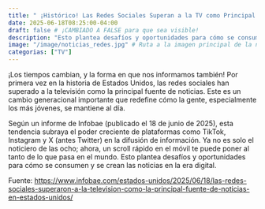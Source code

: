 ```yaml
---
title: " ¡Histórico! Las Redes Sociales Superan a la TV como Principal Fuente de Noticias en EE. UU."
date: 2025-06-18T08:25:00-04:00
draft: false # ¡CAMBIADO A FALSE para que sea visible!
description: "Esto plantea desafíos y oportunidades para cómo se consumen y se crean las noticias en la era digital."
image: "/image/noticias_redes.jpg" # Ruta a la imagen principal de la noticia
categorias: ["TV"] 
---
```


¡Los tiempos cambian, y la forma en que nos informamos también! Por primera vez en la historia de Estados Unidos, las redes sociales han superado a la televisión como la principal fuente de noticias. Este es un cambio generacional importante que redefine cómo la gente, especialmente los más jóvenes, se mantiene al día.

Según un informe de Infobae (publicado el 18 de junio de 2025), esta tendencia subraya el poder creciente de plataformas como TikTok, Instagram y X (antes Twitter) en la difusión de información. Ya no es solo el noticiero de las ocho; ahora, un scroll rápido en el móvil te puede poner al tanto de lo que pasa en el mundo. Esto plantea desafíos y oportunidades para cómo se consumen y se crean las noticias en la era digital.

Fuente: https://www.infobae.com/estados-unidos/2025/06/18/las-redes-sociales-superaron-a-la-television-como-la-principal-fuente-de-noticias-en-estados-unidos/